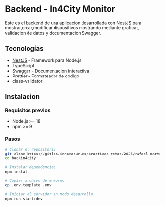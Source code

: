 # Backend - In4City Monitor

Este es el backend de una aplicacion desarrollada con NestJS para mostrar,crear,modificar dispositivos mostrando mediante graficas, validacion de datos y documentacion Swagger.

## Tecnologías

- [NestJS](https://nestjs.com/) - Framework para Node.js
- TypeScript
- Swagger - Documentacion interactiva
- Prettier - Formateador de codigo
- class-validator

## Instalacion

### Requisitos previos

- Node.js >= 18
- npm >= 9

### Pasos

```bash
# Clonar el repositorio
git clone https://gitlab.innovasur.es/practicas-retos/2025/rafael-martinez/backin4city.git
cd backin4city

# Instalar dependencias
npm install

# Copiar archivo de entorno
cp .env.template .env

# Iniciar el servidor en modo desarrollo
npm run start:dev
```
